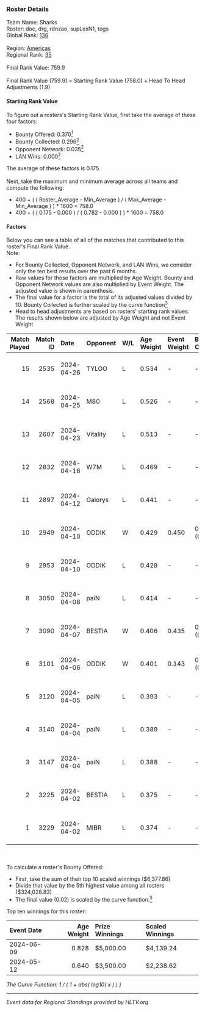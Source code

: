 ### Roster Details<br />
Team Name: Sharks<br />
Roster: doc, drg, rdnzao, supLexN1, togs<br />
Global Rank: [136](../standings_global.md)<br />
<br />
Region: [Americas]( ../standings_americas.md)<br />
Regional Rank: [35]( ../standings_americas.md)<br />
<br />
Final Rank Value:  759.9<br />
<br />
Final Rank Value (759.9) = Starting Rank Value (758.0) + Head To Head Adjustments (1.9)<br />

#### Starting Rank Value<br />
To figure out a rosters's Starting Rank Value, first take the average of these four factors:<br />
- Bounty Offered: 0.370[<sup>1</sup>](#table2)
- Bounty Collected: 0.296[<sup>2</sup>](#table1)
- Opponent Network: 0.035[<sup>2</sup>](#table1)
- LAN Wins: 0.000[<sup>2</sup>](#table1)

The average of these factors is 0.175<br />
<br />
Next, take the maximum and minimum average across all teams and compute the following:<br />
- 400 + ( ( Roster_Average - Min_Average ) / ( Max_Average - Min_Average ) ) * 1600 = 758.0
- 400 + ( ( 0.175 - 0.000 ) / ( 0.782 - 0.000 ) ) * 1600 = 758.0


#### Factors<br />
Below you can see a table of all of the matches that contributed to this roster's Final Rank Value.<br />
Note:<br />

- For Bounty Collected, Opponent Network, and LAN Wins, we consider only the ten best results over the past 6 months.
- Raw values for those factors are multiplied by Age Weight. Bounty and Opponent Network values are also multiplied by Event Weight. The adjusted value is shown in parenthesis.
- The final value for a factor is the total of its adjusted values divided by 10. Bounty Collected is further scaled by the curve function[<sup>3</sup>](#curveFunction)
- Head to head adjustments are based on rosters' starting rank values. The results shown below are adjusted by Age Weight and not Event Weight
<span id="table1"></span><br />


| Match Played | Match ID | Date       | Opponent | W/L | Age Weight | Event Weight | Bounty Collected | Opponent Network | LAN Wins  | H2H Adj. | Roster                            |
| -: | -: | :- | :- | :- | :- | :- | :- | :- | :- | -: | :- |
|           15 |     2535 | 2024-04-26 | TYLOO    | L   | 0.534      | -            | -                | -                | -         |    -8.43 | doc, drg, rdnzao, supLexN1, togs  |
|           14 |     2568 | 2024-04-25 | M80      | L   | 0.526      | -            | -                | -                | -         |    -1.15 | doc, drg, rdnzao, supLexN1, togs  |
|           13 |     2607 | 2024-04-23 | Vitality | L   | 0.513      | -            | -                | -                | -         |    -0.04 | doc, drg, rdnzao, supLexN1, togs  |
|           12 |     2832 | 2024-04-16 | W7M      | L   | 0.469      | -            | -                | -                | -         |    -6.10 | doc, drg, rdnzao, supLexN1, togs  |
|           11 |     2897 | 2024-04-12 | Galorys  | L   | 0.441      | -            | -                | -                | -         |    -4.58 | doc, drg, rdnzao, supLexN1, togs  |
|           10 |     2949 | 2024-04-10 | ODDIK    | W   | 0.429      | 0.450        | 0.099 (0.019)    | 0.832 (0.160)    | 0 (0.000) |     9.94 | doc, drg, lukiz, rdnzao, supLexN1 |
|            9 |     2953 | 2024-04-10 | ODDIK    | L   | 0.428      | -            | -                | -                | -         |    -3.59 | doc, drg, lukiz, rdnzao, supLexN1 |
|            8 |     3050 | 2024-04-08 | paiN     | L   | 0.414      | -            | -                | -                | -         |    -0.34 | doc, drg, rdnzao, supLexN1, togs  |
|            7 |     3090 | 2024-04-07 | BESTIA   | W   | 0.406      | 0.435        | 0.095 (0.017)    | 0.801 (0.141)    | 0 (0.000) |     9.98 | doc, drg, rdnzao, supLexN1, togs  |
|            6 |     3101 | 2024-04-06 | ODDIK    | W   | 0.401      | 0.143        | 0.099 (0.006)    | 0.832 (0.048)    | 0 (0.000) |     9.76 | doc, drg, gafolo, supLexN1, togs  |
|            5 |     3120 | 2024-04-05 | paiN     | L   | 0.393      | -            | -                | -                | -         |    -0.28 | doc, drg, gafolo, supLexN1, togs  |
|            4 |     3140 | 2024-04-04 | paiN     | L   | 0.389      | -            | -                | -                | -         |    -0.28 | doc, drg, gafolo, supLexN1, togs  |
|            3 |     3147 | 2024-04-04 | paiN     | L   | 0.388      | -            | -                | -                | -         |    -0.28 | doc, drg, gafolo, supLexN1, togs  |
|            2 |     3225 | 2024-04-02 | BESTIA   | L   | 0.375      | -            | -                | -                | -         |    -2.40 | doc, drg, rdnzao, supLexN1, togs  |
|            1 |     3229 | 2024-04-02 | MIBR     | L   | 0.374      | -            | -                | -                | -         |    -0.30 | doc, drg, rdnzao, supLexN1, togs  |

<br />
<span id="table2"></span><br />
To calculate a roster's Bounty Offered:<br />

- First, take the sum of their top 10 scaled winnings ($6,377.86)
- Divide that value by the 5th highest value among all rosters ($324,028.83)
- The final value (0.02) is scaled by the curve function.[<sup>3</sup>](#curveFunction)

Top ten winnings for this roster:<br />

| Event Date | Age Weight | Prize Winnings | Scaled Winnings |
| :- | -: | :- | :- |
| 2024-06-09 |      0.828 | $5,000.00      | $4,139.24       |
| 2024-05-12 |      0.640 | $3,500.00      | $2,238.62       |


<span id="curveFunction"></span>_The Curve Function: 1 / ( 1 + abs( log10( x ) ) )_<br />

---
_Event data for Regional Standings provided by HLTV.org_<br />
